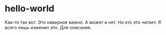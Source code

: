 # hello-world
Как-то так вот.
Это наверное важно.
А может и нет.
Но кто это читает.
Я всего лишь изменил это.
Для описания.
